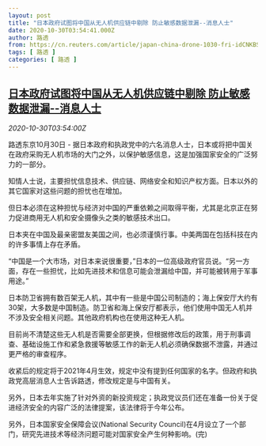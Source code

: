 ```yaml
---
layout: post
title: "日本政府试图将中国从无人机供应链中剔除 防止敏感数据泄漏--消息人士"
date: 2020-10-30T03:54:41.000Z
author: 路透
from: https://cn.reuters.com/article/japan-china-drone-1030-fri-idCNKBS27F0DL
tags: [ 路透 ]
categories: [ 路透 ]
---
```

<!--1604030081000-->
[日本政府试图将中国从无人机供应链中剔除 防止敏感数据泄漏--消息人士](https://cn.reuters.com/article/japan-china-drone-1030-fri-idCNKBS27F0DL)
------

<div>
<div><i>2020-10-30T03:54:00Z</i></div><p>路透东京10月30日 - 据日本政府和执政党中的六名消息人士，日本或将把中国关在政府采购无人机市场的大门之外，以保护敏感信息，这是加强国家安全的广泛努力的一部分。</p><p>知情人士说，主要担忧信息技术、供应链、网络安全和知识产权方面。日本以外的其它国家对这些问题的担忧也在增加。</p><p>但日本必须在这种担忧与经济对中国的严重依赖之间取得平衡，尤其是北京正在努力促进商用无人机和安全摄像头之类的敏感技术出口。</p><p>日本夹在中国及最亲密盟友美国之间，也必须谨慎行事。中美两国在包括科技在内的许多事情上存在矛盾。</p><p>“中国是一个大市场，对日本来说很重要，”日本的一位高级政府官员说。“另一方面，存在一些担忧，比如先进技术和信息可能会泄漏给中国，并可能被转用于军事用途。”</p><p>日本防卫省拥有数百架无人机，其中有一些是中国公司制造的；海上保安厅大约有30架，大多数是中国制造。防卫省和海上保安厅都表示，他们使用中国无人机并不涉及安全相关问题。其他政府机构也在使用这种无人机。</p><p>目前尚不清楚这些无人机是否需要全部更换，但根据修改后的政策，用于刑事调查、基础设施工作和紧急救援等敏感工作的新无人机必须确保数据不泄露，并通过更严格的审查程序。</p><p>收紧后的规定将于2021年4月生效，规定中没有提到任何国家的名字。但政府和执政党高层消息人士告诉路透，修改规定是与中国有关。</p><p>另外，日本去年实施了针对外资的新投资规定；执政党议员们还在准备一份关于促进经济安全的内容广泛的法律提案，该法律将于今年公布。</p><p>另外，日本国家安全保障会议(National Security Council)在4月设立了一个部门，研究先进技术等经济问题可能对国家安全产生何种影响。(完)</p>
</div>
